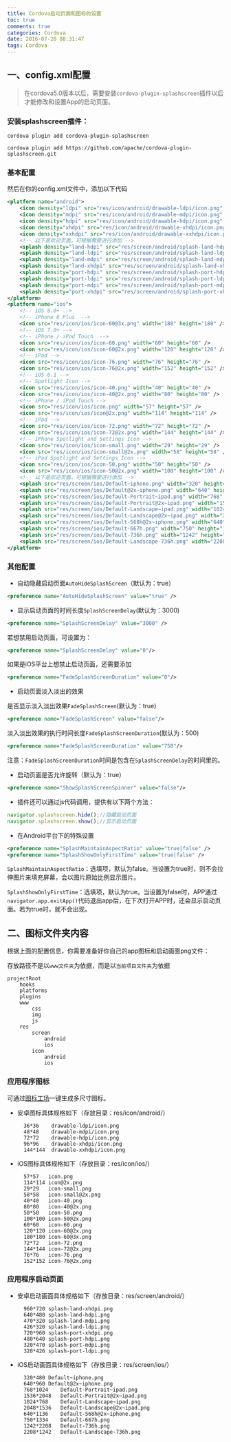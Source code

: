 ```yaml
---
title: Cordova启动页面和图标的设置
toc: true
comments: true
categories: Cordova
date: 2016-07-20 08:31:47
tags: Cordova
---
```

<!-- more -->
## 一、config.xml配置

>在cordova5.0版本以后，需要安装`cordova-plugin-splashscreen`插件以后才能修改和设置App的启动页面。

### 安装splashscreen插件：

```shell
cordova plugin add cordova-plugin-splashscreen

cordova plugin add https://github.com/apache/cordova-plugin-splashscreen.git
```

### 基本配置
然后在你的config.xml文件中，添加以下代码

```xml
<platform name="android">  
    <icon density="ldpi" src="res/icon/android/drawable-ldpi/icon.png" />
    <icon density="mdpi" src="res/icon/android/drawable-mdpi/icon.png" />
    <icon density="hdpi" src="res/icon/android/drawable-hdpi/icon.png" />
    <icon density="xhdpi" src="res/icon/android/drawable-xhdpi/icon.png" />
    <icon density="xxhdpi" src="res/icon/android/drawable-xxhdpi/icon.png" />
    <!-- 以下是欢迎页面，可根据需要进行添加 -->
    <splash density="land-hdpi" src="res/screen/android/splash-land-hdpi.png" />  
    <splash density="land-ldpi" src="res/screen/android/splash-land-ldpi.png" />  
    <splash density="land-mdpi" src="res/screen/android/splash-land-mdpi.png" />  
    <splash density="land-xhdpi" src="res/screen/android/splash-land-xhdpi.png" />  
    <splash density="port-hdpi" src="res/screen/android/splash-port-hdpi.png" />  
    <splash density="port-ldpi" src="res/screen/android/splash-port-ldpi.png" />  
    <splash density="port-mdpi" src="res/screen/android/splash-port-mdpi.png" />  
    <splash density="port-xhdpi" src="res/screen/android/splash-port-xhdpi.png" />  
</platform>  
<platform name="ios">  
    <!-- iOS 8.0+ -->  
    <!-- iPhone 6 Plus  -->  
    <icon src="res/icon/ios/icon-60@3x.png" width="180" height="180" />  
    <!-- iOS 7.0+ -->  
    <!-- iPhone / iPod Touch  -->  
    <icon src="res/icon/ios/icon-60.png" width="60" height="60" />  
    <icon src="res/icon/ios/icon-60@2x.png" width="120" height="120" />  
    <!-- iPad -->  
    <icon src="res/icon/ios/icon-76.png" width="76" height="76" />  
    <icon src="res/icon/ios/icon-76@2x.png" width="152" height="152" />  
    <!-- iOS 6.1 -->  
    <!-- Spotlight Icon -->  
    <icon src="res/icon/ios/icon-40.png" width="40" height="40" />  
    <icon src="res/icon/ios/icon-40@2x.png" width="80" height="80" />  
    <!-- iPhone / iPod Touch -->  
    <icon src="res/icon/ios/icon.png" width="57" height="57" />  
    <icon src="res/icon/ios/icon@2x.png" width="114" height="114" />  
    <!-- iPad -->  
    <icon src="res/icon/ios/icon-72.png" width="72" height="72" />  
    <icon src="res/icon/ios/icon-72@2x.png" width="144" height="144" />  
    <!-- iPhone Spotlight and Settings Icon -->  
    <icon src="res/icon/ios/icon-small.png" width="29" height="29" />  
    <icon src="res/icon/ios/icon-small@2x.png" width="58" height="58" />  
    <!-- iPad Spotlight and Settings Icon -->  
    <icon src="res/icon/ios/icon-50.png" width="50" height="50" />  
    <icon src="res/icon/ios/icon-50@2x.png" width="100" height="100" />  
    <!-- 以下是欢迎页面，可根据需要进行添加 -->
    <splash src="res/screen/ios/Default~iphone.png" width="320" height="480"/>  
    <splash src="res/screen/ios/Default@2x~iphone.png" width="640" height="960"/>  
    <splash src="res/screen/ios/Default-Portrait~ipad.png" width="768" height="1024"/>  
    <splash src="res/screen/ios/Default-Portrait@2x~ipad.png" width="1536" height="2048"/>  
    <splash src="res/screen/ios/Default-Landscape~ipad.png" width="1024" height="768"/>  
    <splash src="res/screen/ios/Default-Landscape@2x~ipad.png" width="2048" height="1536"/>  
    <splash src="res/screen/ios/Default-568h@2x~iphone.png" width="640" height="1136"/>  
    <splash src="res/screen/ios/Default-667h.png" width="750" height="1334"/>  
    <splash src="res/screen/ios/Default-736h.png" width="1242" height="2208"/>  
    <splash src="res/screen/ios/Default-Landscape-736h.png" width="2208" height="1242"/>  
</platform>
```

### 其他配置

* 自动隐藏启动页面`AutoHideSplashScreen`（默认为：true）

```xml     
<preference name="AutoHideSplashScreen" value="true" />
```

* 显示启动页面的时间长度`SplashScreenDelay`(默认为：3000)

```xml  
<preference name="SplashScreenDelay" value="3000" />
```
若想禁用启动页面，可设置为：
```xml  
<preference name="SplashScreenDelay" value="0"/>
```
如果是iOS平台上想禁止启动页面，还需要添加
```xml  
<preference name="FadeSplashScreenDuration" value="0"/>
```

* 启动页面淡入淡出的效果

是否显示淡入淡出效果`FadeSplashScreen`(默认为：true)
```xml  
<preference name="FadeSplashScreen" value="false"/>
```
淡入淡出效果的执行时间长度`FadeSplashScreenDuration`(默认为：500)
```xml  
<preference name="FadeSplashScreenDuration" value="750"/>
```
注意：`FadeSplashScreenDuration`时间是包含在`SplashScreenDelay`的时间里的。

* 启动页面是否允许旋转（默认为：true）

```xml  
<preference name="ShowSplashScreenSpinner" value="false"/>
```

* 插件还可以通过js代码调用，提供有以下两个方法：

```js
navigator.splashscreen.hide();//隐藏启动页面
navigator.splashscreen.show();//显示启动页面
```

* 在Android平台下的特殊设置

```xml
<preference name="SplashMaintainAspectRatio" value="true|false" />
<preference name="SplashShowOnlyFirstTime" value="true|false" />
```

`SplashMaintainAspectRatio`：选填项，默认为false。当设置为true时，则不会拉伸图片来填充屏幕，会以图片原始比例显示图片。

`SplashShowOnlyFirstTime`：选填项，默认为true。当设置为false时，APP通过`navigator.app.exitApp()`代码退出app后，在下次打开APP时，还会显示启动页面。若为true时，就不会出现。

## 二、图标文件夹内容

根据上面的配置信息，你需要准备好你自己的app图标和启动画面png文件：

存放路径不是以`www文件夹`为依据，而是以`当前项目文件夹`为依据

```
projectRoot
    hooks
    platforms
    plugins
    www
        css
        img
        js
    res
        screen
            android
            ios
        icon
            android
            ios
```

### 应用程序图标

可通过[图标工场](http://icon.wuruihong.com/)一键生成多尺寸图标。

* 安卓图标具体规格如下（存放目录：res/icon/android/）

        36*36    drawable-ldpi/icon.png
        48*48    drawable-mdpi/icon.png
        72*72    drawable-hdpi/icon.png
        96*96    drawable-xhdpi/icon.png
        144*144	 drawable-xxhdpi/icon.png


* iOS图标具体规格如下（存放目录：res/icon/ios/）

        57*57   icon.png
        114*114 icon@2x.png
        29*29	icon-small.png
        58*58	icon-small@2x.png
        40*40	icon-40.png
        80*80	icon-40@2x.png
        50*50	icon-50.png
        100*100	icon-50@2x.png
        60*60	icon-60.png
        120*120	icon-60@2x.png
        180*180	icon-60@3x.png
        72*72	icon-72.png
        144*144	icon-72@2x.png
        76*76	icon-76.png
        152*152	icon-76@2x.png

### 应用程序启动页面            

* 安卓启动画面具体规格如下（存放目录：res/screen/android/）

        960*720	splash-land-xhdpi.png
        640*480	splash-land-hdpi.png
        470*320	splash-land-mdpi.png
        426*320	splash-land-ldpi.png
        720*960	splash-port-xhdpi.png
        480*640	splash-port-hdpi.png
        320*470	splash-port-mdpi.png
        320*426	splash-port-ldpi.png


* iOS启动画面具体规格如下（存放目录：res/screen/ios/）

        320*480	Default~iphone.png
        640*960	Default@2x~iphone.png
        768*1024	Default-Portrait~ipad.png
        1536*2048	Default-Portrait@2x~ipad.png
        1024*768	Default-Landscape~ipad.png
        2048*1536	Default-Landscape@2x~ipad.png
        640*1136	Default-568h@2x~iphone.png
        750*1334	Default-667h.png
        1242*2208	Default-736h.png
        2208*1242	Default-Landscape-736h.png


                          

